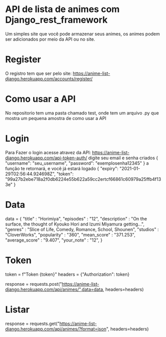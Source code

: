 # API de lista de animes com Django_rest_framework
Um simples site que você pode armazenar seus animes, os animes podem ser adicionados por meio da API ou no site.

# Register
O registro tem  que ser pelo site: https://anime-list-django.herokuapp.com/accounts/register/

# Como usar a API
No repositorio tem uma pasta chamado test, onde tem um arquivo .py que mostra um pequena amostra de como usar a API 

# Login
Para Fazer o login acesse atravez da API: https://anime-list-django.herokuapp.com/api-token-auth/ digite seu email e 
senha criados { "username": "seu_username", "password": "exemplosenha12345" }
a função te retornará, e você já estará logado { "expiry": "2021-01-29T02:56:44.924698Z", "token": "99a27b2ebe718a2f0db6224e55b622a59cc2ertcf66861c60979a25ffb4f133e" }

# Data
data = {
        "title" : "Horimiya",
        "episodes" : "12",
        "description" : "On the surface, the thought of Kyouko Hori and Izumi Miyamura getting...",
        "genres" : "Slice of Life, Comedy, Romance, School, Shounen",
        "studios" : "CloverWorks",
        "popularity" : "360",
        "mean_score" : "371.253",
        "average_score" : "9.407",
        "your_note" : "12",
    } 
# Token    
token = f"Token {token}"
headers = {"Authorization": token}

response = requests.post("https://anime-list-django.herokuapp.com/api/animes/",data=data, headers=headers)
# Listar
response = requests.get("https://anime-list-django.herokuapp.com/api/animes/?format=json", headers=headers)

